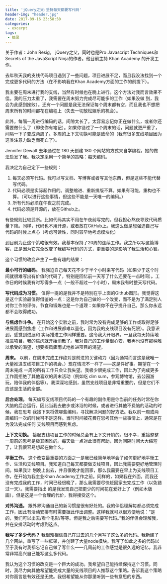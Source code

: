 ```yaml
---
title: 'jQuery之父:坚持每天都要写代码'
header-img: "header.jpg"
date: 2017-09-16 23:58:50
categories:
 - excerpt
tags:
 - 摘录
---
```


关于作者：John Resig， jQuery之父，同时也是Pro Javascript Techniques和Secrets of the JavaScript Ninja的作者。他目前主持 Khan Academy 的开发工作。

去年秋天我的支线代码项目遇到了一些问题，项目进展不足，而且我没法找到一个完成更多代码的方法（在不影响我在Khan Academy方面的工作的前提下）。

我主要在周末进行我的支线，当然有时候也在晚上进行。这个方法对我而言效果不佳。我的压力太重了，我需要在周末努力完成尽可能多的工作（如果没做 到，我会为此感到挫败）。还有一个问题是我无法保证每个周末都有空，而且我也不想把周末所有的时间都花在编程上（失去一切放松娱乐的机会）。

此外，每隔一周进行编码的话，间隙太长了。太容易忘记你正在做什么，或者你还需要做什么了（即使你有笔记）。如果你错过了一个周末的话，问题就更严重了，间隔一下子变成两周了。多周的上下文切换可能是致命的（我有很多支线项目因为这类注意力缺乏而死亡了）。

Jennifer Dewalt 去年通过在 180 天创建 180 个网站的方式来自学编程，她的做法启发了我。我决定采用一个简单的策略：每天编码。

我决定为自己定下一些规则：

1. 每天必须写代码。我可以写文档、写博客或者写其他东西，但是这些不能代替写代码。
2. 代码必须是实际起作用的。调整缩进、重新排版不算。如果有可能，重构也不算。（可以进行这些事情，但这些不能是一天唯一的编码。）
3. 所有代码必须在午夜之前完成。
4. 代码必须是开源的，放在Github上。

有些规则比较武断。比如代码其实不用在午夜前写完的。但我担心熬夜导致代码质量下降。同样，代码也不用开源，或者放在GitHub上。我这么做是想强迫自己写代码的时候上点心（考虑可读性，同时较早地考虑模块化）

到目前为止这个策略很有效。我基本保持了20周的连续工作。我之所以写这篇博客，正是因为它完全改变了我编写代码的方式，更重要的是影响了我生活和心智。

这个习惯的改变产生了一些有趣的结果：

**最小可行的编码。** 我强迫自己每天花不少于半个小时来写代码（如果少于这个时间就很难写出有价值的代码了，特别是回忆前一天写了什么还要花一点时间）。工作日的时候我有时写得多一点（一般不超过一个小时），周末我有时整天写代码。

**写代码成为习惯。** 值得一提的是我并不是特别在乎上面的Github图形。我觉得这是这个实验最值得借鉴的一点：这是你为自己做的一个改变，而不是为了满足别人对你工作的评价。节食和锻炼也是一个道理：如果你不在乎提升自己，那么你永远都不会取得成功。

**与焦虑作斗争。** 在开始这个实验之前，我时常为没有完成足够的工作或取得足够进展而感到焦虑（工作和进展都难以量化，因为我的支线项目没有死限）。我意识到，感觉到进展和 实际推进工作同样重要。这令我大开眼界。一旦我每天持续地推进项目，我的焦虑就开始消散了。我对自己的工作量很心安，我再也没有那种难以承受的渴望，想要疾风骤雨式地推进项目的渴望。

**周末。** 以前，在周末完成工作绝对是前进的关键动力（因为通常而言这是我唯一大量推进支线项目工作的机会。）现在情况不一样了——这是件好事。期望在一个周末完成 一周的所有工作只会让我失望。我极少很完成工作，因此为了完成更多工作而拒绝了其他喜欢的周末活动（例如吃 dim sum，参观博物馆，去公园游玩，陪伴我的伴侣等）。我深深地感到，虽然支线项目是非常重要的，但是它们不应该是生活的全部。

**后台处理。** 每天编写支线项目代码的一个有趣的副作用是你当前的任务时常在你大脑的后台运行。因此当我去散步或沐浴的时候，或者进行其他不费脑的活动的时候，我在思考 我接下来将做哪些编码，寻找解决问题的好方法。我以前一周或两周编码一次的时候可不是这样。当时时间被花费在思考其他一些事情上，通常是在为没法完成任何 支线项目而感到焦虑。

**上下文切换。** 拾起支线项目工作的时候总会有上下文开销的。很不幸，重拾整整一周前的思考是极其困难的。每天做一点对此很有帮助，因为间隔时间大大缩短了，让我很容易想起在做什么。

**平衡工作。** 这个改变最重要的方面之一是我已经简单地学会了如何更好地平衡工作、生活和支线项目。我知道自己每天都要做支线项目，因此我需要更好地管理时间。如果我计 划晚上出去，并且很晚才能回家，那么我需要在早上为支线项目工作，在开始为我主业Khan Academy工作之前。同样的，如果我在外面，而我还没有完成我的工作，时间已经很晚了，那么我需要尽快赶回家去完成工作（以免错过一天）。我需要指出 的是我发现自己把更少的时间花在爱好上了（例如木版画），但是这是一个合理的代价，我得接受这个。

**对外沟通。** 跟外界沟通自己的新习惯是很有好处的。我的伴侣理解每都必须完成工作，因此有活动安排有时需要据此作出调整。这样我就可以很方便地说：“是的，我们可以出去/看个电影/等等。但是我之后需要写代码。”我的伴侣会理解我，并在安排活动时考虑到这点。

**我写了多少代码？** 我很难相信自己在过去的几个月写了这么多的代码。我新建了几个网站，重写了一些框架，并创建了大量node模块。我写了如此之多的代码以至于我有时我都忘记自己做了写什么——几周前的工作感觉是很久远的记忆。我非常非常高兴自己能写这么多代码。

我认为这个习惯的改变是一个巨大的成功。我希望自己能持续保持这个习惯。同时，我尽力向其他希望能完成大量的支线项目的人推荐这个策略。告诉我这个策略对你而言是有效还是无效。我很希望能从你那里听到一些有意思的东西。
